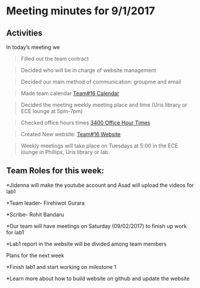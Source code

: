 # Meeting minutes for 9/1/2017

## Activities

In today’s meeting we

> Filled out the team contract

> Decided who will be in charge of website management

> Decided our main method of communication: groupme and email

> Made team calendar [Team#16 Calendar](https://teamup.com/kshx1ageh1yif5gske)

> Decided the meeting weekly meeting place and time (Uris library or ECE lounge at 5pm-7pm)

> Checked office hours times [3400 Office Hour Times](https://calendar.google.com/calendar/embed?src=ece34002017@gmail.com&ctz=America/New_York&pli=1)

> Created New website: [Team#16 Website](https://lois-lee.github.io/Team-16/)

> Weekly meetings will take place on Tuesdays at 5:00 in the ECE lounge in Phillips, Uris library or lab.

## Team Roles for this week:

*Jidenna will make the youtube account and Asad will upload the videos for lab1

*Team leader- Firehiwot Gurara

*Scribe- Rohit Bandaru

*Our team will have meetings on Saturday (09/02/2017) to finish up work for lab1

*Lab1 report in the website will be divided among team members

Plans for the next week

*Finish lab1 and start working on milestone 1

*Learn more about how to build website on github and update the website

